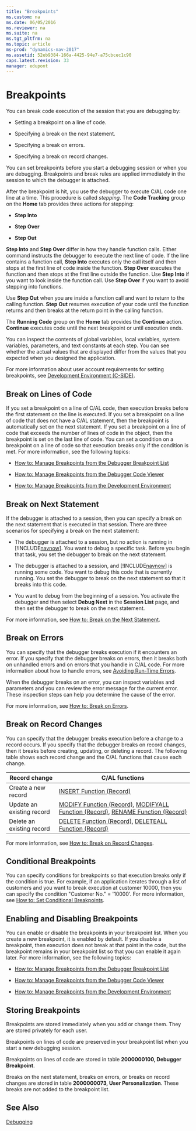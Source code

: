 ```yaml
---
title: "Breakpoints"
ms.custom: na
ms.date: 06/05/2016
ms.reviewer: na
ms.suite: na
ms.tgt_pltfrm: na
ms.topic: article
ms-prod: "dynamics-nav-2017"
ms.assetid: 52eb9384-166a-4425-94e7-a75cbcec1c90
caps.latest.revision: 33
manager: edupont
---
```

# Breakpoints
You can break code execution of the session that you are debugging by:  
  
-   Setting a breakpoint on a line of code.  
  
-   Specifying a break on the next statement.  
  
-   Specifying a break on errors.  
  
-   Specifying a break on record changes.  
  
 You can set breakpoints before you start a debugging session or when you are debugging. Breakpoints and break rules are applied immediately in the session to which the debugger is attached.  
  
 After the breakpoint is hit, you use the debugger to execute C/AL code one line at a time. This procedure is called *stepping*. The **Code Tracking** group on the **Home** tab provides three actions for stepping:  
  
-   **Step Into**  
  
-   **Step Over**  
  
-   **Step Out**  
  
 **Step Into** and **Step Over** differ in how they handle function calls. Either command instructs the debugger to execute the next line of code. If the line contains a function call, **Step Into** executes only the call itself and then stops at the first line of code inside the function. **Step Over** executes the function and then stops at the first line outside the function. Use **Step Into** if you want to look inside the function call. Use **Step Over** if you want to avoid stepping into functions.  
  
 Use **Step Out** when you are inside a function call and want to return to the calling function. **Step Out** resumes execution of your code until the function returns and then breaks at the return point in the calling function.  
  
 The **Running Code** group on the **Home** tab provides the **Continue** action. **Continue** executes code until the next breakpoint or until execution ends.  
  
 You can inspect the contents of global variables, local variables, system variables, parameters, and text constants at each step. You can see whether the actual values that are displayed differ from the values that you expected when you designed the application.  
  
 For more information about user account requirements for setting breakpoints, see [Development Environment \(C\-SIDE\)](Development-Environment--C-SIDE-.md).  
  
## Break on Lines of Code  
 If you set a breakpoint on a line of C/AL code, then execution breaks before the first statement on the line is executed. If you set a breakpoint on a line of code that does not have a C/AL statement, then the breakpoint is automatically set on the next statement. If you set a breakpoint on a line of code that exceeds the number of lines of code in the object, then the breakpoint is set on the last line of code. You can set a condition on a breakpoint on a line of code so that execution breaks only if the condition is met. For more information, see the following topics:  
  
-   [How to: Manage Breakpoints from the Debugger Breakpoint List](How%20to:%20Manage%20Breakpoints%20from%20the%20Debugger%20Breakpoint%20List.md)  
  
-   [How to: Manage Breakpoints from the Debugger Code Viewer](How%20to:%20Manage%20Breakpoints%20from%20the%20Debugger%20Code%20Viewer.md)  
  
-   [How to: Manage Breakpoints from the Development Environment](How%20to:%20Manage%20Breakpoints%20from%20the%20Development%20Environment.md)  
  
## Break on Next Statement  
 If the debugger is attached to a session, then you can specify a break on the next statement that is executed in that session. There are three scenarios for specifying a break on the next statement:  
  
-   The debugger is attached to a session, but no action is running in [!INCLUDE[navnow](includes/navnow_md.md)]. You want to debug a specific task. Before you begin that task, you set the debugger to break on the next statement.  
  
-   The debugger is attached to a session, and [!INCLUDE[navnow](includes/navnow_md.md)] is running some code. You want to debug this code that is currently running. You set the debugger to break on the next statement so that it breaks into this code.  
  
-   You want to debug from the beginning of a session. You activate the debugger and then select **Debug Next** in the **Session List** page, and then set the debugger to break on the next statement.  
  
 For more information, see [How to: Break on the Next Statement](How%20to:%20Break%20on%20the%20Next%20Statement.md).  
  
## Break on Errors  
 You can specify that the debugger breaks execution if it encounters an error. If you specify that the debugger breaks on errors, then it breaks both on unhandled errors and on errors that you handle in C/AL code. For more information about how to handle errors, see [Avoiding Run\-Time Errors](Avoiding-Run-Time-Errors.md).  
  
 When the debugger breaks on an error, you can inspect variables and parameters and you can review the error message for the current error. These inspection steps can help you determine the cause of the error.  
  
 For more information, see [How to: Break on Errors](How%20to:%20Break%20on%20Errors.md).  
  
## Break on Record Changes  
 You can specify that the debugger breaks execution before a change to a record occurs. If you specify that the debugger breaks on record changes, then it breaks before creating, updating, or deleting a record. The following table shows each record change and the C/AL functions that cause each change.  
  
|Record change|C/AL functions|  
|-------------------|---------------------|  
|Create a new record|[INSERT Function \(Record\)](INSERT-Function--Record-.md)|  
|Update an existing record|[MODIFY Function \(Record\)](MODIFY-Function--Record-.md), [MODIFYALL Function \(Record\)](MODIFYALL-Function--Record-.md), [RENAME Function \(Record\)](RENAME-Function--Record-.md)|  
|Delete an existing record|[DELETE Function \(Record\)](DELETE-Function--Record-.md), [DELETEALL Function \(Record\)](DELETEALL-Function--Record-.md)|  
  
 For more information, see [How to: Break on Record Changes](How%20to:%20Break%20on%20Record%20Changes.md).  
  
## Conditional Breakpoints  
 You can specify conditions for breakpoints so that execution breaks only if the condition is true. For example, if an application iterates through a list of customers and you want to break execution at customer 10000, then you can specify the condition "Customer No." \= '10000'. For more information, see [How to: Set Conditional Breakpoints](How%20to:%20Set%20Conditional%20Breakpoints.md).  
  
## Enabling and Disabling Breakpoints  
 You can enable or disable the breakpoints in your breakpoint list. When you create a new breakpoint, it is enabled by default. If you disable a breakpoint, then execution does not break at that point in the code, but the breakpoint remains in your breakpoint list so that you can enable it again later. For more information, see the following topics:  
  
-   [How to: Manage Breakpoints from the Debugger Breakpoint List](How%20to:%20Manage%20Breakpoints%20from%20the%20Debugger%20Breakpoint%20List.md)  
  
-   [How to: Manage Breakpoints from the Debugger Code Viewer](How%20to:%20Manage%20Breakpoints%20from%20the%20Debugger%20Code%20Viewer.md)  
  
-   [How to: Manage Breakpoints from the Development Environment](How%20to:%20Manage%20Breakpoints%20from%20the%20Development%20Environment.md)  
  
## Storing Breakpoints  
 Breakpoints are stored immediately when you add or change them. They are stored privately for each user.  
  
 Breakpoints on lines of code are preserved in your breakpoint list when you start a new debugging session.  
  
 Breakpoints on lines of code are stored in table **2000000100, Debugger Breakpoint**.  
  
 Breaks on the next statement, breaks on errors, or breaks on record changes are stored in table **2000000073, User Personalization**. These breaks are not added to the breakpoint list.  
  
## See Also  
 [Debugging](Debugging.md)